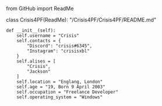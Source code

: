 from GitHub import ReadMe

class Crisis4PF(ReadMe):
    "/Crisis4PF/Crisis4PF/README.md"

    def __init__(self):
        self.username = "Crisis"
        self.contacts = {
            "Discord": "crisis#6345",
            "Instagram": "crisisxbl"
        }
        self.alises = [
            "Crisis",
            "Jackson"
        ]
        self.location = "Englang, London"
        self.age = "19, Born 9 April 2003"
        self.occupation = "Freelance Developer"
        self.operating_system = "Windows"
